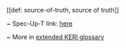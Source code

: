 [[def: source-of-truth, source of truth]]

~ Spec-Up-T link: <a href='https://weboftrust.github.io/WOT-terms/docs/glossary/source-of-truth'>here</a>

~ More in <a href="https://weboftrust.github.io/WOT-terms/docs/glossary/source-of-truth">extended KERI glossary</a>
